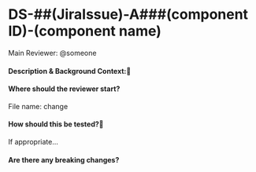 # DS-##(JiraIssue)-A###(component ID)-(component name)

Main Reviewer: @someone

#### Description & Background Context:

#### Where should the reviewer start?
File name: change

#### How should this be tested?
If appropriate...

#### Are there any breaking changes?
